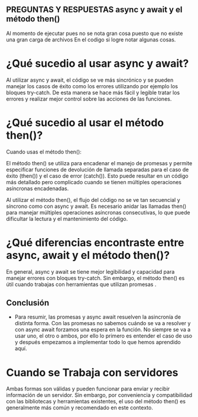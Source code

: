 ## PREGUNTAS Y RESPUESTAS  async y await y el método then()

Al momento de ejecutar pues no se nota gran cosa puesto que no existe una gran carga de archivos
En el codigo si logre notar algunas cosas.

# ¿Qué sucedio al usar async y await?

Al utilizar async y await, el código se ve más sincrónico y se pueden  manejar los casos de éxito como los errores utilizando por ejemplo los bloques try-catch. 
De esta manera se hace más fácil y legible tratar los errores y realizar mejor control sobre las acciones de las funciones.

# ¿Qué sucedio al usar el método then()?

Cuando usas el método then():

El método then() se utiliza para encadenar el manejo de promesas y permite especificar funciones de devolución de llamada separadas para el caso de éxito (then()) y el caso de error (catch()). Esto puede resultar en un código más detallado pero complicado cuando se tienen múltiples operaciones asíncronas encadenadas.

Al utilizar el método then(), el flujo del código no se ve tan secuencial y síncrono como con async y await. Es necesario anidar las llamadas then() para manejar múltiples operaciones asíncronas consecutivas, lo que puede dificultar la lectura y el mantenimiento del código.
# ¿Qué diferencias encontraste entre async, await y el método then()?

En general, async y await se tiene mejor legibilidad y capacidad para manejar errores con bloques try-catch. Sin embargo, el método then() es útil cuando trabajas con herramientas que utilizan promesas .


## Conclusión
* Para resumir, las promesas y async await resuelven la asincronía de distinta forma. Con las promesas no sabemos cuándo se va a resolver y con async await forzamos una espera en la función. No siempre se va a usar uno, el otro o ambos, por ello lo primero es entender el caso de uso y después empezamos a implementar todo lo que hemos aprendido aquí.

# Cuando se Trabaja con servidores

Ambas formas son válidas y pueden funcionar para enviar y recibir información de un servidor. Sin embargo, por conveniencia y compatibilidad con las bibliotecas y herramientas existentes, el uso del método then() es generalmente más común y recomendado en este contexto.